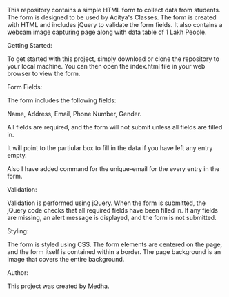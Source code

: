 This repository contains a simple HTML form to collect data from students. The form is designed to be used by Aditya's Classes. The form is created with HTML and includes jQuery to validate the form fields.
It also contains a webcam image capturing page along with data table of 1 Lakh People.

Getting Started:

To get started with this project, simply download or clone the repository to your local machine. You can then open the index.html file in your web browser to view the form.

Form Fields:

The form includes the following fields:

Name,
 Address,
 Email,
 Phone Number,
 Gender.

All fields are required, and the form will not submit unless all fields are filled in.

It will point to the partiular box to fill in the data if you have left any entry empty.

Also I have added command for the unique-email for the every entry in the form.

Validation:

Validation is performed using jQuery. When the form is submitted, the jQuery code checks that all required fields have been filled in. If any fields are missing, an alert message is displayed, and the form is not submitted.

Styling:

The form is styled using CSS. The form elements are centered on the page, and the form itself is contained within a border. The page background is an image that covers the entire background.


Author:

This project was created by Medha.
